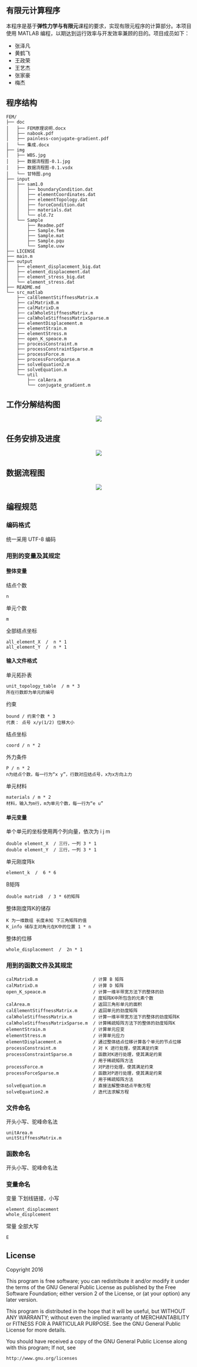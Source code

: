 有限元计算程序
--------------

本程序是基于**弹性力学与有限元**课程的要求，实现有限元程序的计算部分。本项目使用 MATLAB 编程，以期达到运行效率与开发效率兼顾的目的。项目成员如下：
- 张泽凡
- 黄鹤飞
- 王政荣
- 王艺杰
- 张家豪
- 梅杰

## 程序结构

    FEM/
    ├── doc
    │   ├── FEM原理说明.docx
    │   ├── nabook.pdf
    │   ├── painless-conjugate-gradient.pdf
    │   └── 集成.docx
    ├── img
    │   ├── WBS.jpg
    │   ├── 数据流程图-0.1.jpg
    │   ├── 数据流程图-0.1.vsdx
    │   └── 甘特图.png
    ├── input
    │   ├── sam1.0
    │   │   ├── boundaryCondition.dat
    │   │   ├── elementCoordinates.dat
    │   │   ├── elementTopology.dat
    │   │   ├── forceCondition.dat
    │   │   ├── materials.dat
    │   │   └── old.7z
    │   └── Sample
    │       ├── Readme.pdf
    │       ├── Sample.fem
    │       ├── Sample.mat
    │       ├── Sample.pqu
    │       └── Sample.uvw
    ├── LICENSE
    ├── main.m
    ├── output
    │   ├── element_displacement_big.dat
    │   ├── element_displacement.dat
    │   ├── element_stress_big.dat
    │   └── element_stress.dat
    ├── README.md
    └── src_matlab
        ├── calElementStiffnessMatrix.m
        ├── calMatrixB.m
        ├── calMatrixD.m
        ├── calWholeStiffnessMatrix.m
        ├── calWholeStiffnessMatrixSparse.m
        ├── elementDisplacement.m
        ├── elementStrain.m
        ├── elementStress.m
        ├── open_K_speace.m
        ├── processConstraint.m
        ├── processConstraintSparse.m
        ├── processForce.m
        ├── processForceSparse.m
        ├── solveEquation2.m
        ├── solveEquation.m
        └── util
            ├── calAera.m
            └── conjugate_gradient.m

## 工作分解结构图

<div align="center">
    <img src="https://github.com/MajorChina/FEM/blob/master/img/WBS.jpg">
</div>

## 任务安排及进度

<div align="center">
    <img src="https://github.com/MajorChina/FEM/blob/master/img/甘特图.png">
</div>

## 数据流程图

<div align="center">
    <img src="https://github.com/MajorChina/FEM/blob/master/img/数据流程图-0.1.jpg">
</div>

## 编程规范

### 编码格式

统一采用 UTF-8 编码

### 用到的变量及其规定

#### 整体变量

结点个数

    n

单元个数

    m

全部结点坐标

    all_element_X  /  n * 1
    all_element_Y  /  n * 1

#### 输入文件格式

单元拓扑表

    unit_topology_table  / m * 3  
    所在行数即为单元的编号

约束

    bound / 约束个数 * 3
    代表： 点号 x/y(1/2) 位移大小

结点坐标

    coord / n * 2

外力条件

    P / n * 2
    n为结点个数，每一行为“x y”，行数对应结点号，x为x方向上力

单元材料
    
    materials / m * 2
    材料，输入为m行，m为单元个数，每一行为“e u”

#### 单元变量

单个单元的坐标使用两个列向量，依次为 i j m

    double element_X  / 三行，一列 3 * 1  
    double element_Y  / 三行，一列 3 * 1

单元刚度阵k

    element_k  /  6 * 6

B矩阵

    double matrixB  / 3 * 6的矩阵

整体刚度阵K的储存

    K 为一维数组 长度未知 下三角矩阵的值
    K_info 储存主对角元在K中的位置 1 * n

整体的位移

    whole_displacement  /  2n * 1


### 用到的函数文件及其规定
    
    calMatrixB.m                     / 计算 B 矩阵
    calMatrixD.m                     / 计算 D 矩阵
    open_K_speace.m                  / 计算一维半带宽方法下的整体的劲
                                     / 度矩阵K中所包含的元素个数
    calArea.m                        / 返回三角形单元的面积
    calElementStiffnessMatrix.m      / 返回单元的劲度矩阵
    calWholeStiffnessMatrix.m        / 计算一维半带宽方法下的整体的劲度矩阵K
    calWholeStiffnessMatrixSparse.m  / 计算稀疏矩阵方法下的整体的劲度矩阵K
    elementStrain.m                  / 计算单元应变
    elementStress.m                  / 计算单元应力
    elementDisplacement.m            / 通过整体结点位移计算各个单元的节点位移
    processConstraint.m              / 对 K 进行处理，使其满足约束
    processConstraintSparse.m        / 函数对K进行处理，使其满足约束
                                     / 用于稀疏矩阵方法
    processForce.m                   / 对P进行处理，使其满足约束
    processForceSparse.m             / 函数对P进行处理，使其满足约束
                                     / 用于稀疏矩阵方法
    solveEquation.m                  / 直接法解整体结点平衡方程
    solveEquation2.m                 / 迭代法求解方程

### 文件命名

开头小写、驼峰命名法

    unitArea.m
    unitStiffnessMatrix.m

### 函数命名

开头小写、驼峰命名法

### 变量命名

变量 下划线链接，小写

    element_displacement
    whole_displcement

常量 全部大写

    E



License
-------
Copyright 2016

This program is free software; you can redistribute it and/or modify it under the terms of the GNU General Public License as published by the Free Software Foundation; either version 2 of the License, or (at your option) any later version.

This program is distributed in the hope that it will be useful, but WITHOUT ANY WARRANTY; without even the implied warranty of MERCHANTABILITY or FITNESS FOR A PARTICULAR PURPOSE.  See the GNU General Public License for more details.

You should have received a copy of the GNU General Public License along with this program; If not, see 
    
    http://www.gnu.org/licenses